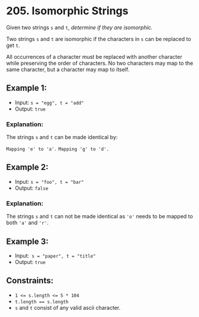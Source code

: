 # 205. Isomorphic Strings
Given two strings `s` and `t`, <i>determine if they are isomorphic.</i>

Two strings `s` and `t` are isomorphic if the characters in `s` can be replaced to get `t`.

All occurrences of a character must be replaced with another character while preserving the order of characters. No two characters may map to the same character, but a character may map to itself.


##  Example 1:

- Input: `s = "egg", t = "add"`
- Output: `true`

### Explanation:

The strings `s` and `t` can be made identical by:

`Mapping 'e' to 'a'.`
`Mapping 'g' to 'd'.`
## Example 2:

- Input: `s = "foo", t = "bar"`
- Output: `false`

### Explanation:
The strings `s` and `t` can not be made identical as `'o'` needs to be mapped to both `'a'` and `'r'`.

## Example 3:

- Input:` s = "paper", t = "title"`
- Output: `true`

## Constraints:

- `1 <= s.length <= 5 * 104`
- `t.length == s.length`
- `s` and `t` consist of any valid ascii character.